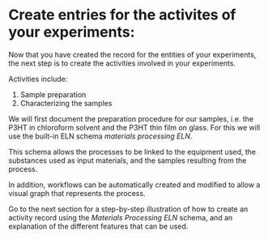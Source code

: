 # **Create entries for the activites of your experiments:**

Now that you have created the record for the entities of your experiments, the next step is to create the activities involved in your experiments.

Activities include:
1. Sample preparation
2. Characterizing the samples

We will first document the preparation procedure for our samples, i.e. the P3HT in chloroform solvent and the P3HT thin film on glass. 
For this we will use the built-in ELN schema *materials processing ELN*. 

This schema allows the processes to be linked to the equipment used, the substances used as input materials, and the samples resulting from the process. 

In addition, workflows can be automatically created and modified to allow a visual graph that represents the process. 

Go to the next section for a step-by-step illustration of how to create an activity record using the *Materials Processing ELN* schema, and an explanation of the different features that can be used. 
